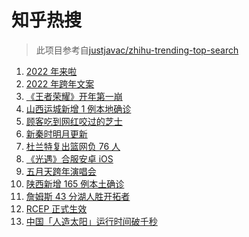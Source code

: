 # 知乎热搜

> 此项目参考自[justjavac/zhihu-trending-top-search](https://github.com/justjavac/zhihu-trending-top-search/blob/main/utils.ts)

<!-- BEGIN -->
  <!-- 最后更新时间:Sat Jan 01 2022 14:10:17 GMT+0000 (Coordinated Universal Time) -->
  1. [2022 年来啦](https://www.zhihu.com/search?q=2022)
1. [2022 年跨年文案](https://www.zhihu.com/search?q=跨年文案)
1. [《王者荣耀》开年第一崩](https://www.zhihu.com/search?q=王者荣耀)
1. [山西运城新增 1 例本地确诊](https://www.zhihu.com/search?q=山西疫情)
1. [顾客吃到网红咬过的芝士](https://www.zhihu.com/search?q=网红咬过的芝士)
1. [新秦时明月更新](https://www.zhihu.com/search?q=新秦时明月)
1. [杜兰特复出篮网负 76 人](https://www.zhihu.com/search?q=篮网)
1. [《光遇》合服安卓 iOS](https://www.zhihu.com/search?q=光遇)
1. [五月天跨年演唱会](https://www.zhihu.com/search?q=五月天)
1. [陕西新增 165 例本土确诊](https://www.zhihu.com/search?q=陕西疫情)
1. [詹姆斯 43 分湖人胜开拓者](https://www.zhihu.com/search?q=湖人)
1. [RCEP 正式生效](https://www.zhihu.com/search?q=RCEP)
1. [中国「人造太阳」运行时间破千秒](https://www.zhihu.com/search?q=中国人造太阳)
  <!-- END -->